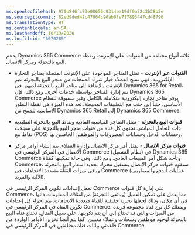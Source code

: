 ```yaml
---
ms.openlocfilehash: 970b846fc73e08656d9314ea19df0a32c3b28b3e
ms.sourcegitcommit: 82ed9ded42c47064c90ab6fe717893447cd48796
ms.translationtype: HT
ms.contentlocale: ar-SA
ms.lasthandoff: 10/19/2020
ms.locfileid: "6070285"
---
```

يدعم Dynamics 365 Commerce ثلاثة أنواع مختلفة من القنوات: على الإنترنت ونقطة البيع بالتجزئة ومركز الاتصال.

- **القنوات عبر الإنترنت** - تمثل المتاجر الموجودة على الإنترنت المتصلة بمتاجر التجارة الإلكترونية. فهي تمنح العملاء خيار شراء المنتجات من متجر البيع بالتجزئة عبر الإنترنت بالإضافة إلى متاجر البيع بالتجزئة لديهم. في Dynamics 365 for Retail، تتم إدارة المتاجر بواسطة خدمات أخرى. ومع ذلك، فإن Dynamics 365 Commerce يوفر متاجر تجارة إليكترونية متكاملة بالكامل وغير مسبوقة للنظام الأساسي، جنباً إلى جنب مع التطبيقات المحيطة. تعد هذه الميزة هي نقطة التطور الأساسية للمنتج من Dynamics 365 Retail إلى Dynamics 365 Commerce. 

- **قنوات البيع بالتجزئة** - تمثل المتاجر القياسية المادية ونقاط البيع بالتجزئة التقليدية ذات التعامل المباشر. تحتوي كل قناة من قنوات متجر البيع بالتجزئة على سجلات نقاط بيع (POS) وحسابات الدخل وحسابات المصروفات والموظفين الخاصين بها.

- **قنوات مركز الاتصال** - تمثل أمر مركز الاتصال وإدارة العملاء. يتم إنشاء أوامر مركز الاتصال في المركز الرئيسي في Commerce (نظام التشغيل) في Dynamics 365 Commerce وتأخذ شكل أمر المبيعات العادي. ومع ذلك، وفي حالة تمكينها كقناة Commerce، ستقوم قنوات مركز الاتصال بتشغيل محرك تحديد أسعار البيع بالتجزئة وباقي ميزات القناة متعددة الاتجاهات في Commerce (عمليات الدفع والمصاريف الآلية والمزيد).

تعمل إعدادات تكوين المركز الرئيسي في Commerce على إدارة كل قنوات Commerce، مما يعمل على تمكين العميل (وبائعي التجزئة) من امتلاك المعلومات ذاتها في أي مكان، وذلك لجعلها تجربة حقيقية للقناة متعددة الاتجاهات. يتم إجراء كل إعدادات تكوين القناة في المركز الرئيسي في Commerce، ويمتلك كل نوع قناة مجموعة فريدة من الميزات والتي قد تحتاج إلى أن يتم تكوينها. على سبيل المثال، تحتاج قناه البيع بالتجزئة لوجود موظفين وسجلات وعملاء معينين. كما يتم أيضا تخزين الأوامر الواردة من قاعدتي بيانات قناة مختلفتين في المركز الرئيسي في Commerce.

